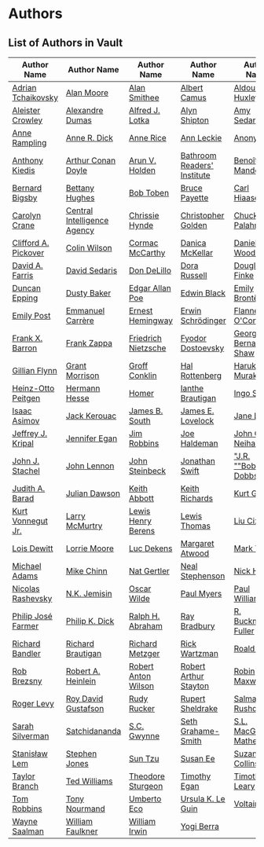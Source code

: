 # Authors

## List of Authors in Vault

| **Author Name** | **Author Name** | **Author Name** | **Author Name** | **Author Name** |
|--|--|--|--|--|
| [Adrian Tchaikovsky](Books/Adrian_Tchaikovsky/Adrian_Tchaikovsky.md) | [Alan Moore](Books/Alan_Moore/Alan_Moore.md) | [Alan Smithee](Books/Alan_Smithee/Alan_Smithee.md) | [Albert Camus](Books/Albert_Camus/Albert_Camus.md) | [Aldous Huxley](Books/Aldous_Huxley/Aldous_Huxley.md) |
| [Aleister Crowley](Books/Aleister_Crowley/Aleister_Crowley.md) | [Alexandre Dumas](Books/Alexandre_Dumas/Alexandre_Dumas.md) | [Alfred J. Lotka](Books/Alfred_J_Lotka/Alfred_J_Lotka.md) | [Alyn Shipton](Books/Alyn_Shipton/Alyn_Shipton.md) | [Amy Sedaris](Books/Amy_Sedaris/Amy_Sedaris.md) |
| [Anne Rampling](Books/Anne_Rampling/Anne_Rampling.md) | [Anne R. Dick](Books/Anne_R_Dick/Anne_R_Dick.md) | [Anne Rice](Books/Anne_Rice/Anne_Rice.md) | [Ann Leckie](Books/Ann_Leckie/Ann_Leckie.md) | [Anonymous](Books/Anonymous/Anonymous.md) |
| [Anthony Kiedis](Books/Anthony_Kiedis/Anthony_Kiedis.md) | [Arthur Conan Doyle](Books/Arthur_Conan_Doyle/Arthur_Conan_Doyle.md) | [Arun V. Holden](Books/Arun_V_Holden/Arun_V_Holden.md) | [Bathroom Readers' Institute](Books/Bathroom_Readers_Institute/Bathroom_Readers_Institute.md) | [Benoît B. Mandelbrot](Books/Benoît_B_Mandelbrot/Benoît_B_Mandelbrot.md) |
| [Bernard Bigsby](Books/Bernard_Bigsby/Bernard_Bigsby.md) | [Bettany Hughes](Books/Bettany_Hughes/Bettany_Hughes.md) | [Bob Toben](Books/Bob_Toben/Bob_Toben.md) | [Bruce Payette](Books/Bruce_Payette/Bruce_Payette.md) | [Carl Hiaasen](Books/Carl_Hiaasen/Carl_Hiaasen.md) |
| [Carolyn Crane](Books/Carolyn_Crane/Carolyn_Crane.md) | [Central Intelligence Agency](Books/Central_Intelligence_Agency/Central_Intelligence_Agency.md) | [Chrissie Hynde](Books/Chrissie_Hynde/Chrissie_Hynde.md) | [Christopher Golden](Books/Christopher_Golden/Christopher_Golden.md) | [Chuck Palahniuk](Books/Chuck_Palahniuk/Chuck_Palahniuk.md) |
| [Clifford A. Pickover](Books/Clifford_A_Pickover/Clifford_A_Pickover.md) | [Colin Wilson](Books/Colin_Wilson/Colin_Wilson.md) | [Cormac McCarthy](Books/Cormac_McCarthy/Cormac_McCarthy.md) | [Danica McKellar](Books/Danica_McKellar/Danica_McKellar.md) | [Daniel Woodrell](Books/Daniel_Woodrell/Daniel_Woodrell.md) |
| [David A. Farris](Books/David_A_Farris/David_A_Farris.md) | [David Sedaris](Books/David_Sedaris/David_Sedaris.md) | [Don DeLillo](Books/Don_DeLillo/Don_DeLillo.md) | [Dora Russell](Books/Dora_Russell/Dora_Russell.md) | [Douglas Finke](Books/Douglas_Finke/Douglas_Finke.md) |
| [Duncan Epping](Books/Duncan_Epping/Duncan_Epping.md) | [Dusty Baker](Books/Dusty_Baker/Dusty_Baker.md) | [Edgar Allan Poe](Books/Edgar_Allan_Poe/Edgar_Allan_Poe.md) | [Edwin Black](Books/Edwin_Black/Edwin_Black.md) | [Emily Brontë](Books/Emily_Brontë/Emily_Brontë.md) |
| [Emily Post](Books/Emily_Post/Emily_Post.md) | [Emmanuel Carrère](Books/Emmanuel_Carrère/Emmanuel_Carrère.md) | [Ernest Hemingway](Books/Ernest_Hemingway/Ernest_Hemingway.md) | [Erwin Schrödinger](Books/Erwin_Schrödinger/Erwin_Schrödinger.md) | [Flannery O'Connor](Books/Flannery_OConnor/Flannery_OConnor.md) |
| [Frank X. Barron](Books/Frank_X_Barron/Frank_X_Barron.md) | [Frank Zappa](Books/Frank_Zappa/Frank_Zappa.md) | [Friedrich Nietzsche](Books/Friedrich_Nietzsche/Friedrich_Nietzsche.md) | [Fyodor Dostoevsky](Books/Fyodor_Dostoevsky/Fyodor_Dostoevsky.md) | [George Bernard Shaw](Books/George_Bernard_Shaw/George_Bernard_Shaw.md) |
| [Gillian Flynn](Books/Gillian_Flynn/Gillian_Flynn.md) | [Grant Morrison](Books/Grant_Morrison/Grant_Morrison.md) | [Groff Conklin](Books/Groff_Conklin/Groff_Conklin.md) | [Hal Rottenberg](Books/Hal_Rottenberg/Hal_Rottenberg.md) | [Haruki Murakami](Books/Haruki_Murakami/Haruki_Murakami.md) |
| [Heinz-Otto Peitgen](Books/Heinz-Otto_Peitgen/Heinz-Otto_Peitgen.md) | [Hermann Hesse](Books/Hermann_Hesse/Hermann_Hesse.md) | [Homer](Books/Homer/Homer.md) | [Ianthe Brautigan](Books/Ianthe_Brautigan/Ianthe_Brautigan.md) | [Ingo Swann](Books/Ingo_Swann/Ingo_Swann.md) |
| [Isaac Asimov](Books/Isaac_Asimov/Isaac_Asimov.md) | [Jack Kerouac](Books/Jack_Kerouac/Jack_Kerouac.md) | [James B. South](Books/James_B_South/James_B_South.md) | [James E. Lovelock](Books/James_E_Lovelock/James_E_Lovelock.md) | [Jane Leavy](Books/Jane_Leavy/Jane_Leavy.md) |
| [Jeffrey J. Kripal](Books/Jeffrey_J_Kripal/Jeffrey_J_Kripal.md) | [Jennifer Egan](Books/Jennifer_Egan/Jennifer_Egan.md) | [Jim Robbins](Books/Jim_Robbins/Jim_Robbins.md) | [Joe Haldeman](Books/Joe_Haldeman/Joe_Haldeman.md) | [John G. Neihardt](Books/John_G_Neihardt/John_G_Neihardt.md) |
| [John J. Stachel](Books/John_J_Stachel/John_J_Stachel.md) | [John Lennon](Books/John_Lennon/John_Lennon.md) | [John Steinbeck](Books/John_Steinbeck/John_Steinbeck.md) | [Jonathan Swift](Books/Jonathan_Swift/Jonathan_Swift.md) | ["J.R. ""Bob"" Dobbs"](Books/JR_Bob_Dobbs/JR_Bob_Dobbs.md) |
| [Judith A. Barad](Books/Judith_A_Barad/Judith_A_Barad.md) | [Julian Dawson](Books/Julian_Dawson/Julian_Dawson.md) | [Keith Abbott](Books/Keith_Abbott/Keith_Abbott.md) | [Keith Richards](Books/Keith_Richards/Keith_Richards.md) | [Kurt Gödel](Books/Kurt_Gödel/Kurt_Gödel.md) |
| [Kurt Vonnegut Jr.](Books/Kurt_Vonnegut_Jr/Kurt_Vonnegut_Jr.md) | [Larry McMurtry](Books/Larry_McMurtry/Larry_McMurtry.md) | [Lewis Henry Berens](Books/Lewis_Henry_Berens/Lewis_Henry_Berens.md) | [Lewis Thomas](Books/Lewis_Thomas/Lewis_Thomas.md) | [Liu Cixin](Books/Liu_Cixin/Liu_Cixin.md) |
| [Lois Dewitt](Books/Lois_Dewitt/Lois_Dewitt.md) | [Lorrie Moore](Books/Lorrie_Moore/Lorrie_Moore.md) | [Luc Dekens](Books/Luc_Dekens/Luc_Dekens.md) | [Margaret Atwood](Books/Margaret_Atwood/Margaret_Atwood.md) | [Mark Twain](Books/Mark_Twain/Mark_Twain.md) |
| [Michael Adams](Books/Michael_Adams/Michael_Adams.md) | [Mike Chinn](Books/Mike_Chinn/Mike_Chinn.md) | [Nat Gertler](Books/Nat_Gertler/Nat_Gertler.md) | [Neal Stephenson](Books/Neal_Stephenson/Neal_Stephenson.md) | [Nick Hornby](Books/Nick_Hornby/Nick_Hornby.md) |
| [Nicolas Rashevsky](Books/Nicolas_Rashevsky/Nicolas_Rashevsky.md) | [N.K. Jemisin](Books/NK_Jemisin/NK_Jemisin.md) | [Oscar Wilde](Books/Oscar_Wilde/Oscar_Wilde.md) | [Paul Myers](Books/Paul_Myers/Paul_Myers.md) | [Paul Williams](Books/Paul_Williams/Paul_Williams.md) |
| [Philip José Farmer](Books/Philip_José_Farmer/Philip_José_Farmer.md) | [Philip K. Dick](Books/Philip_K_Dick/Philip_K_Dick.md) | [Ralph H. Abraham](Books/Ralph_H_Abraham/Ralph_H_Abraham.md) | [Ray Bradbury](Books/Ray_Bradbury/Ray_Bradbury.md) | [R. Buckminster Fuller](Books/R_Buckminster_Fuller/R_Buckminster_Fuller.md) |
| [Richard Bandler](Books/Richard_Bandler/Richard_Bandler.md) | [Richard Brautigan](Books/Richard_Brautigan/Richard_Brautigan.md) | [Richard Metzger](Books/Richard_Metzger/Richard_Metzger.md) | [Rick Wartzman](Books/Rick_Wartzman/Rick_Wartzman.md) | [Roald Dahl](Books/Roald_Dahl/Roald_Dahl.md) |
| [Rob Brezsny](Books/Rob_Brezsny/Rob_Brezsny.md) | [Robert A. Heinlein](Books/Robert_A_Heinlein/Robert_A_Heinlein.md) | [Robert Anton Wilson](Books/Robert_Anton_Wilson/Robert_Anton_Wilson.md) | [Robert Arthur Stayton](Books/Robert_Arthur_Stayton/Robert_Arthur_Stayton.md) | [Robin Maxwell](Books/Robin_Maxwell/Robin_Maxwell.md) |
| [Roger Levy](Books/Roger_Levy/Roger_Levy.md) | [Roy David Gustafson](Books/Roy_David_Gustafson/Roy_David_Gustafson.md) | [Rudy Rucker](Books/Rudy_Rucker/Rudy_Rucker.md) | [Rupert Sheldrake](Books/Rupert_Sheldrake/Rupert_Sheldrake.md) | [Salman Rushdie](Books/Salman_Rushdie/Salman_Rushdie.md) |
| [Sarah Silverman](Books/Sarah_Silverman/Sarah_Silverman.md) | [Satchidananda](Books/Satchidananda/Satchidananda.md) | [S.C. Gwynne](Books/SC_Gwynne/SC_Gwynne.md) | [Seth Grahame-Smith](Books/Seth_Grahame-Smith/Seth_Grahame-Smith.md) | [S.L. MacGregor Mathers](Books/SL_MacGregor_Mathers/SL_MacGregor_Mathers.md) |
| [Stanisław Lem](Books/Stanisław_Lem/Stanisław_Lem.md) | [Stephen Jones](Books/Stephen_Jones/Stephen_Jones.md) | [Sun Tzu](Books/Sun_Tzu/Sun_Tzu.md) | [Susan Ee](Books/Susan_Ee/Susan_Ee.md) | [Suzanne Collins](Books/Suzanne_Collins/Suzanne_Collins.md) |
| [Taylor Branch](Books/Taylor_Branch/Taylor_Branch.md) | [Ted Williams](Books/Ted_Williams/Ted_Williams.md) | [Theodore Sturgeon](Books/Theodore_Sturgeon/Theodore_Sturgeon.md) | [Timothy Egan](Books/Timothy_Egan/Timothy_Egan.md) | [Timothy Leary](Books/Timothy_Leary/Timothy_Leary.md) |
| [Tom Robbins](Books/Tom_Robbins/Tom_Robbins.md) | [Tony Nourmand](Books/Tony_Nourmand/Tony_Nourmand.md) | [Umberto Eco](Books/Umberto_Eco/Umberto_Eco.md) | [Ursula K. Le Guin](Books/Ursula_K_Le_Guin/Ursula_K_Le_Guin.md) | [Voltaire](Books/Voltaire/Voltaire.md) |
| [Wayne Saalman](Books/Wayne_Saalman/Wayne_Saalman.md) | [William Faulkner](Books/William_Faulkner/William_Faulkner.md) | [William Irwin](Books/William_Irwin/William_Irwin.md) | [Yogi Berra](Books/Yogi_Berra/Yogi_Berra.md) |

